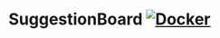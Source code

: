 # SuggestionBoard  [![Docker](https://img.shields.io/docker/cloud/build/sevcanalkan/suggestion-board?label=Docker&style=flat)](https://hub.docker.com/r/sevcanalkan/suggestion-board/builds)
